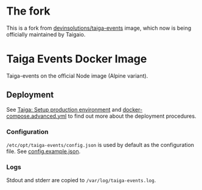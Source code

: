 # The fork

This is a fork from [devinsolutions/taiga-events](https://github.com/devinsolutions/docker-taiga-events) image, which now is being officially maintained by Taigaio.

# Taiga Events Docker Image

Taiga-events on the official Node image (Alpine variant).

## Deployment

See [Taiga: Setup production environment](https://taigaio.github.io/taiga-doc/dist/setup-production.html) and [docker-compose.advanced.yml](https://github.com/taigaio/docker-taiga-5/blob/master/docker-compose.advanced.yml) to find out more about the deployment procedures.

### Configuration

`/etc/opt/taiga-events/config.json` is used by default as the configuration file. See [config.example.json](https://github.com/taigaio/taiga-events/blob/master/config.example.json).

### Logs

Stdout and stderr are copied to `/var/log/taiga-events.log`.
